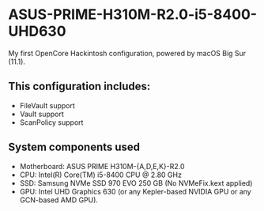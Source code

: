 # ASUS-PRIME-H310M-R2.0-i5-8400-UHD630
My first OpenCore Hackintosh configuration, powered by macOS Big Sur (11.1).

## This configuration includes:  
 - FileVault support
 - Vault support
 - ScanPolicy support
 
## System components used
- Motherboard: ASUS PRIME H310M-{A,D,E,K}-R2.0
- CPU: Intel(R) Core(TM) i5-8400 CPU @ 2.80 GHz
- SSD: Samsung NVMe SSD 970 EVO 250 GB (No NVMeFix.kext applied)
- GPU: Intel UHD Graphics 630 (or any Kepler-based NVIDIA GPU or any GCN-based AMD GPU).
